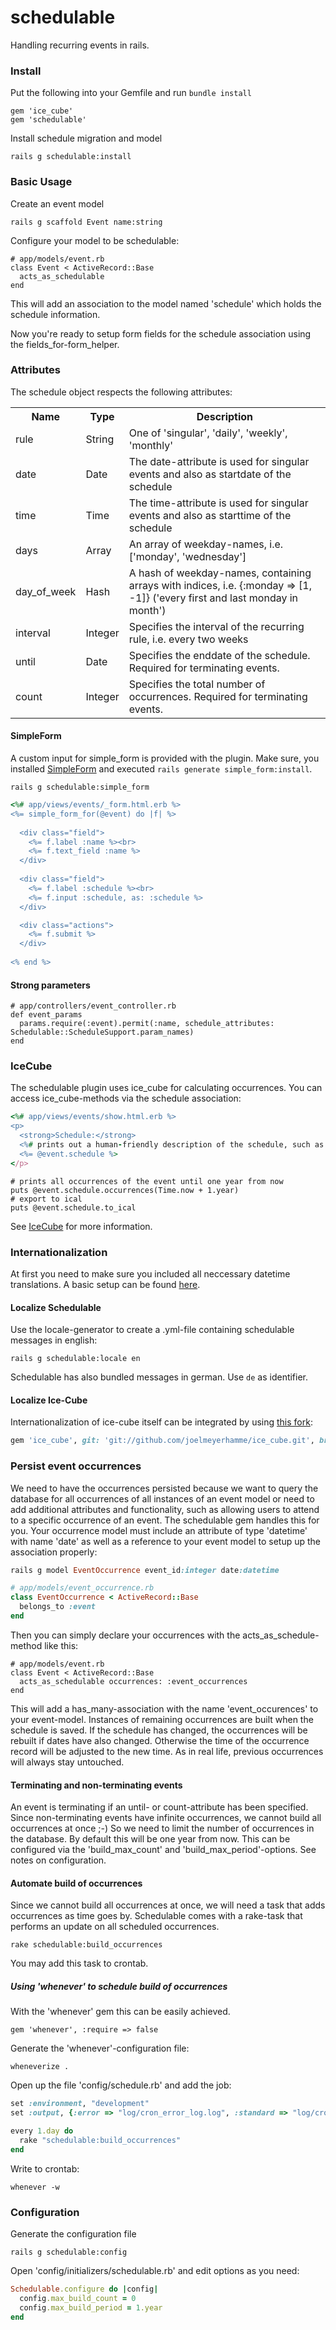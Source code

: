 schedulable
===========

Handling recurring events in rails. 

### Install

Put the following into your Gemfile and run `bundle install`
```cli
gem 'ice_cube'
gem 'schedulable'
```

Install schedule migration and model
```cli
rails g schedulable:install
```

### Basic Usage

Create an event model
```cli
rails g scaffold Event name:string
```

Configure your model to be schedulable:
```
# app/models/event.rb
class Event < ActiveRecord::Base
  acts_as_schedulable
end
```
This will add an association to the model named 'schedule' which holds the schedule information. 

Now you're ready to setup form fields for the schedule association using the fields_for-form_helper. 

### Attributes
The schedule object respects the following attributes:
<table>
  <tr>
    <th>Name</th><th>Type</th><th>Description</th>
  </tr>
  <tr>
    <td>rule</td><td>String</td><td>One of 'singular', 'daily', 'weekly', 'monthly'</td>
  </tr>
  <tr>
    <td>date</td><td>Date</td><td>The date-attribute is used for singular events and also as startdate of the schedule</td>
  </tr>
  <tr>
    <td>time</td><td>Time</td><td>The time-attribute is used for singular events and also as starttime of the schedule</td>
  </tr>
  <tr>
    <td>days</td><td>Array</td><td>An array of weekday-names, i.e. ['monday', 'wednesday']</td>
  </tr>
  <tr>
    <td>day_of_week</td><td>Hash</td><td>A hash of weekday-names, containing arrays with indices, i.e. {:monday => [1, -1]} ('every first and last monday in month')</td>
  </tr>
  <tr>
    <td>interval</td><td>Integer</td><td>Specifies the interval of the recurring rule, i.e. every two weeks</td>
  </tr>
  <tr>
    <td>until</td><td>Date</td><td>Specifies the enddate of the schedule. Required for terminating events.</td>
  </tr>
  <tr>
    <td>count</td><td>Integer</td><td>Specifies the total number of occurrences. Required for terminating events.</td>
  </tr>
</table>

#### SimpleForm
A custom input for simple_form is provided with the plugin. Make sure, you installed [SimpleForm](https://github.com/plataformatec/simple_form) and executed `rails generate simple_form:install`.

```cli
rails g schedulable:simple_form
```

```ruby
<%# app/views/events/_form.html.erb %>
<%= simple_form_for(@event) do |f| %>
  
  <div class="field">
    <%= f.label :name %><br>
    <%= f.text_field :name %>
  </div>
  
  <div class="field">
    <%= f.label :schedule %><br>
    <%= f.input :schedule, as: :schedule %>
  </div>

  <div class="actions">
    <%= f.submit %>
  </div>
  
<% end %>

```

#### Strong parameters

```
# app/controllers/event_controller.rb
def event_params
  params.require(:event).permit(:name, schedule_attributes: Schedulable::ScheduleSupport.param_names)
end
```

### IceCube
The schedulable plugin uses ice_cube for calculating occurrences. 
You can access ice_cube-methods via the schedule association:

```ruby
<%# app/views/events/show.html.erb %>
<p>
  <strong>Schedule:</strong>
  <%# prints out a human-friendly description of the schedule, such as %> 
  <%= @event.schedule %>
</p>
```

```
# prints all occurrences of the event until one year from now
puts @event.schedule.occurrences(Time.now + 1.year)
# export to ical
puts @event.schedule.to_ical
```
See [IceCube](https://github.com/seejohnrun/ice_cube) for more information.

### Internationalization

At first you need to make sure you included all neccessary datetime translations. 
A basic setup can be found [here](https://github.com/svenfuchs/rails-i18n/tree/master/rails/locale).

#### Localize Schedulable
Use the locale-generator to create a .yml-file containing schedulable messages in english:
```cli
rails g schedulable:locale en
```

Schedulable has also bundled messages in german. Use `de` as identifier.

#### Localize Ice-Cube
Internationalization of ice-cube itself can be integrated by using [this fork](https://github.com/joelmeyerhamme/ice_cube):
```ruby
gem 'ice_cube', git: 'git://github.com/joelmeyerhamme/ice_cube.git', branch: 'international' 
```


### Persist event occurrences
We need to have the occurrences persisted because we want to query the database for all occurrences of all instances of an event model or need to add additional attributes and functionality, such as allowing users to attend to a specific occurrence of an event.
The schedulable gem handles this for you. 
Your occurrence model must include an attribute of type 'datetime' with name 'date' as well as a reference to your event model to setup up the association properly:  

```ruby
rails g model EventOccurrence event_id:integer date:datetime
```

```ruby
# app/models/event_occurrence.rb
class EventOccurrence < ActiveRecord::Base
  belongs_to :event
end
```

Then you can simply declare your occurrences with the acts_as_schedule-method like this:
```
# app/models/event.rb
class Event < ActiveRecord::Base
  acts_as_schedulable occurrences: :event_occurrences
end
```
This will add a has_many-association with the name 'event_occurences' to your event-model. 
Instances of remaining occurrences are built when the schedule is saved. 
If the schedule has changed, the occurrences will be rebuilt if dates have also changed. Otherwise the time of the occurrence record will be adjusted to the new time.
As in real life, previous occurrences will always stay untouched.

#### Terminating and non-terminating events
An event is terminating if an until- or count-attribute has been specified. 
Since non-terminating events have infinite occurrences, we cannot build all occurrences at once ;-)
So we need to limit the number of occurrences in the database. 
By default this will be one year from now. 
This can be configured via the 'build_max_count' and 'build_max_period'-options. 
See notes on configuration. 

#### Automate build of occurrences
Since we cannot build all occurrences at once, we will need a task that adds occurrences as time goes by. 
Schedulable comes with a rake-task that performs an update on all scheduled occurrences. 

```cli
rake schedulable:build_occurrences
```

You may add this task to crontab. 

##### Using 'whenever' to schedule build of occurrences

With the 'whenever' gem this can be easily achieved. 

```
gem 'whenever', :require => false
```

Generate the 'whenever'-configuration file:

```cli
wheneverize .
```

Open up the file 'config/schedule.rb' and add the job:

```ruby
set :environment, "development"
set :output, {:error => "log/cron_error_log.log", :standard => "log/cron_log.log"}

every 1.day do
  rake "schedulable:build_occurrences"
end
```

Write to crontab:

```cli
whenever -w
```

### Configuration
Generate the configuration file

```cli
rails g schedulable:config
```

Open 'config/initializers/schedulable.rb' and edit options as you need:

```ruby
Schedulable.configure do |config|
  config.max_build_count = 0
  config.max_build_period = 1.year
end
```

